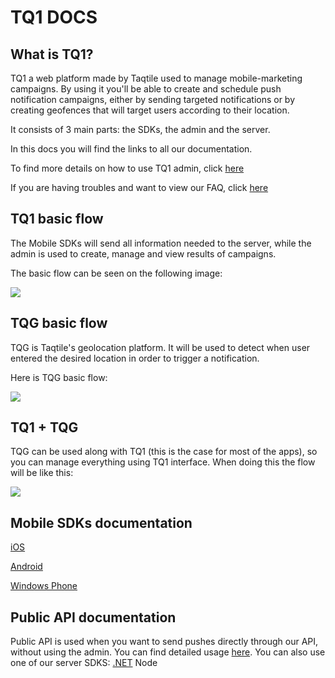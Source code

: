 # TQ1 DOCS

## What is TQ1?

TQ1 a web platform made by Taqtile used to manage mobile-marketing campaigns. By using it you'll be able to create and schedule push notification campaigns, either by sending targeted notifications or by creating geofences that will target users according to their location.

It consists of 3 main parts: the SDKs, the admin and the server.

In this docs you will find the links to all our documentation.

To find more details on how to use TQ1 admin, click [here](docs/admin.md)

If you are having troubles and want to view our FAQ, click [here](docs/FAQ.md)

## TQ1 basic flow

The Mobile SDKs will send all information needed to the server, while the admin is used to create, manage and view results of  campaigns.

The basic flow can be seen on the following image:

![](./images/TQ1.png)

## TQG basic flow

TQG is Taqtile's geolocation platform. It will be used to detect when user entered the desired location in order to trigger a notification.

Here is TQG basic flow:

![](./images/tqg.png)

## TQ1 + TQG

TQG can be used along with TQ1 (this is the case for most of the apps), so you can manage everything using TQ1 interface. When doing this the flow will be like this:

![](./images/tq1-tqg.png)

## Mobile SDKs documentation

[iOS](http://tq1-ios-sdk.readthedocs.io/en/master/)

[Android](http://tq1-android-sdk.readthedocs.io/en/master/)

[Windows Phone](http://tq1-wp-sdk.readthedocs.io/en/latest/)

## Public API documentation
Public API is used when you want to send pushes directly through our API, without using the admin. You can find detailed usage [here](http://docs.tq1publicapi.apiary.io/#reference/authentication).
You can also use one of our server SDKS:
[.NET](http://tq1-net-sdk.readthedocs.io/en/latest/)
Node
